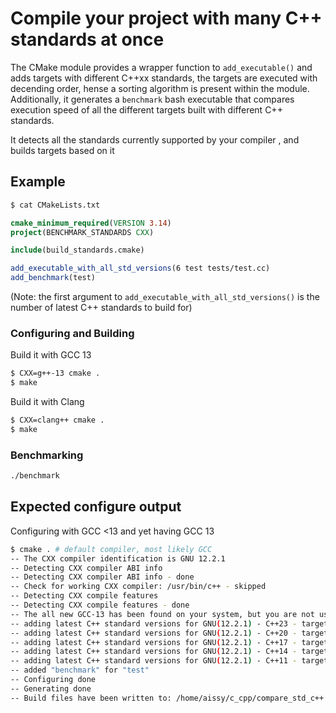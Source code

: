 # Compile your project with many C++ standards at once

The CMake module provides a wrapper function to `add_executable()` and adds targets with different C++xx standards, the targets are executed with decending order, hense a sorting algorithm is present within the module. Additionally, it generates a `benchmark` bash executable that compares execution speed of all the different targets built with different C++ standards.

It detects all the standards currently supported by your compiler , and builds targets based on it

## Example

```bash
$ cat CMakeLists.txt
```
```cmake
cmake_minimum_required(VERSION 3.14)
project(BENCHMARK_STANDARDS CXX)

include(build_standards.cmake)

add_executable_with_all_std_versions(6 test tests/test.cc)
add_benchmark(test)
```
(Note: the first argument to `add_executable_with_all_std_versions()` is the number of latest C++ standards to build for)

### Configuring and Building 
Build it with GCC 13
```bash
$ CXX=g++-13 cmake .
$ make 
```
Build it with Clang 

```bash
$ CXX=clang++ cmake .
$ make 
```
### Benchmarking
```bash
./benchmark
```
## Expected configure output
Configuring with GCC <13 and yet having GCC 13
```bash
$ cmake . # default compiler, most likely GCC 
-- The CXX compiler identification is GNU 12.2.1
-- Detecting CXX compiler ABI info
-- Detecting CXX compiler ABI info - done
-- Check for working CXX compiler: /usr/bin/c++ - skipped
-- Detecting CXX compile features
-- Detecting CXX compile features - done
-- The all new GCC-13 has been found on your system, but you are not using it
-- adding latest C++ standard versions for GNU(12.2.1) - C++23 - target "test"
-- adding latest C++ standard versions for GNU(12.2.1) - C++20 - target "test"
-- adding latest C++ standard versions for GNU(12.2.1) - C++17 - target "test"
-- adding latest C++ standard versions for GNU(12.2.1) - C++14 - target "test"
-- adding latest C++ standard versions for GNU(12.2.1) - C++11 - target "test"
-- added "benchmark" for "test"
-- Configuring done
-- Generating done
-- Build files have been written to: /home/aissy/c_cpp/compare_std_c++
```

